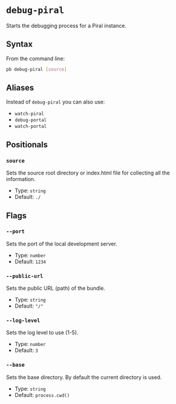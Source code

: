 # `debug-piral`

<!--start:auto-generated-->

Starts the debugging process for a Piral instance.

## Syntax

From the command line:

```sh
pb debug-piral [source]
```

## Aliases

Instead of `debug-piral` you can also use:

- `watch-piral`
- `debug-portal`
- `watch-portal`

## Positionals

### `source`

Sets the source root directory or index.html file for collecting all the information.

- Type: `string`
- Default: `./`

## Flags

### `--port`

Sets the port of the local development server.

- Type: `number`
- Default: `1234`

### `--public-url`

Sets the public URL (path) of the bundle.

- Type: `string`
- Default: `"/"`

### `--log-level`

Sets the log level to use (1-5).

- Type: `number`
- Default: `3`

### `--base`

Sets the base directory. By default the current directory is used.

- Type: `string`
- Default: `process.cwd()`

<!--end:auto-generated-->

